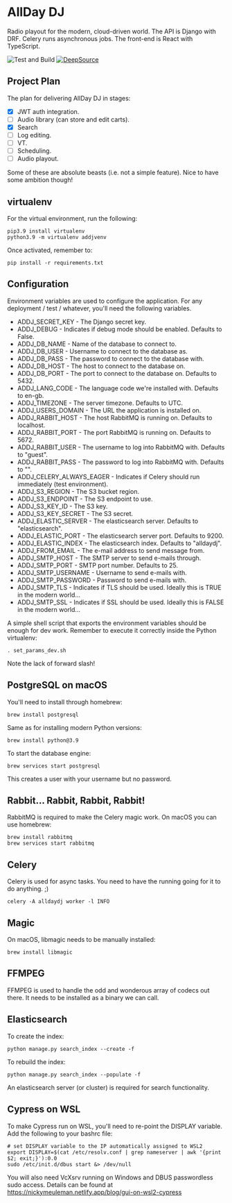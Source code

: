 # AllDay DJ

Radio playout for the modern, cloud-driven world. The API is Django with DRF. Celery runs asynchronous jobs. The front-end is React with TypeScript.

![Test and Build](https://github.com/steelegbr/alldaydj/workflows/alldaydj-actions/badge.svg)
[![DeepSource](https://deepsource.io/gh/steelegbr/alldaydj.svg/?label=active+issues&show_trend=true&token=GaOCuVhfpV_A47FO4RVupPrF)](https://deepsource.io/gh/steelegbr/alldaydj/?ref=repository-badge)

## Project Plan

The plan for delivering AllDay DJ in stages:

 - [X] JWT auth integration.
 - [ ] Audio library (can store and edit carts).
 - [X] Search
 - [ ] Log editing.
 - [ ] VT.
 - [ ] Scheduling.
 - [ ] Audio playout.

Some of these are absolute beasts (i.e. not a simple feature). Nice to have some ambition though!

## virtualenv

For the virtual environment, run the following:

    pip3.9 install virtualenv
    python3.9 -m virtualenv addjvenv

Once activated, remember to:

    pip install -r requirements.txt

## Configuration

Environment variables are used to configure the application. For any deployment / test / whatever, you'll
need the following variables.

 - ADDJ_SECRET_KEY - The Django secret key.
 - ADDJ_DEBUG - Indicates if debug mode should be enabled. Defaults to False.
 - ADDJ_DB_NAME - Name of the database to connect to.
 - ADDJ_DB_USER - Username to connect to the database as.
 - ADDJ_DB_PASS - The password to connect to the database with.
 - ADDJ_DB_HOST - The host to connect to the database on.
 - ADDJ_DB_PORT - The port to connect to the database on. Defaults to 5432.
 - ADDJ_LANG_CODE - The language code we're installed with. Defaults to en-gb.
 - ADDJ_TIMEZONE - The server timezone. Defaults to UTC.
 - ADDJ_USERS_DOMAIN - The URL the application is installed on.
 - ADDJ_RABBIT_HOST - The host RabbitMQ is running on. Defaults to localhost.
 - ADDJ_RABBIT_PORT - The port RabbitMQ is running on. Defaults to 5672.
 - ADDJ_RABBIT_USER - The username to log into RabbitMQ with. Defaults to "guest".
 - ADDJ_RABBIT_PASS - The password to log into RabbitMQ with. Defaults to "".
 - ADDJ_CELERY_ALWAYS_EAGER - Indicates if Celery should run immediately (test environment).
 - ADDJ_S3_REGION - The S3 bucket region.
 - ADDJ_S3_ENDPOINT - The S3 endpoint to use.
 - ADDJ_S3_KEY_ID - The S3 key.
 - ADDJ_S3_KEY_SECRET - The S3 secret.
 - ADDJ_ELASTIC_SERVER - The elasticsearch server. Defaults to "elasticsearch".
 - ADDJ_ELASTIC_PORT - The elasticsearch server port. Defaults to 9200.
 - ADDJ_ELASTIC_INDEX - The elasticsearch index. Defaults to "alldaydj".
 - ADDJ_FROM_EMAIL - The e-mail address to send message from.
 - ADDJ_SMTP_HOST - The SMTP server to send e-mails through.
 - ADDJ_SMTP_PORT - SMTP port number. Defaults to 25.
 - ADDJ_SMTP_USERNAME - Username to send e-mails with.
 - ADDJ_SMTP_PASSWORD - Password to send e-mails with.
 - ADDJ_SMTP_TLS - Indicates if TLS should be used. Ideally this is TRUE in the modern world...
 - ADDJ_SMTP_SSL - Indicates if SSL should be used. Ideally this is FALSE in the modern world...

A simple shell script that exports the environment variables should be enough for dev work. Remember to execute it correctly inside the Python virtualenv:

    . set_params_dev.sh

Note the lack of forward slash!

## PostgreSQL on macOS

You'll need to install through homebrew:

    brew install postgresql

Same as for installing modern Python versions:

    brew install python@3.9

To start the database engine:

    brew services start postgresql

This creates a user with your username but no password.

## Rabbit... Rabbit, Rabbit, Rabbit!

RabbitMQ is required to make the Celery magic work. On macOS you can use homebrew:

    brew install rabbitmq
    brew services start rabbitmq

## Celery

Celery is used for async tasks. You need to have the running going for it to do anything. ;)

    celery -A alldaydj worker -l INFO

## Magic

On macOS, libmagic needs to be manually installed:

    brew install libmagic

## FFMPEG

FFMPEG is used to handle the odd and wonderous array of codecs out there. It needs to be installed as a binary we can call.

## Elasticsearch

To create the index:

    python manage.py search_index --create -f

To rebuild the index:

    python manage.py search_index --populate -f

An elasticsearch server (or cluster) is required for search functionality.

## Cypress on WSL

To make Cypress run on WSL, you'll need to re-point the DISPLAY variable. Add the following to your bashrc file:

    # set DISPLAY variable to the IP automatically assigned to WSL2
    export DISPLAY=$(cat /etc/resolv.conf | grep nameserver | awk '{print $2; exit;}'):0.0
    sudo /etc/init.d/dbus start &> /dev/null

You will also need VcXsrv running on Windows and DBUS passwordless sudo access. Details can be found at https://nickymeuleman.netlify.app/blog/gui-on-wsl2-cypress

